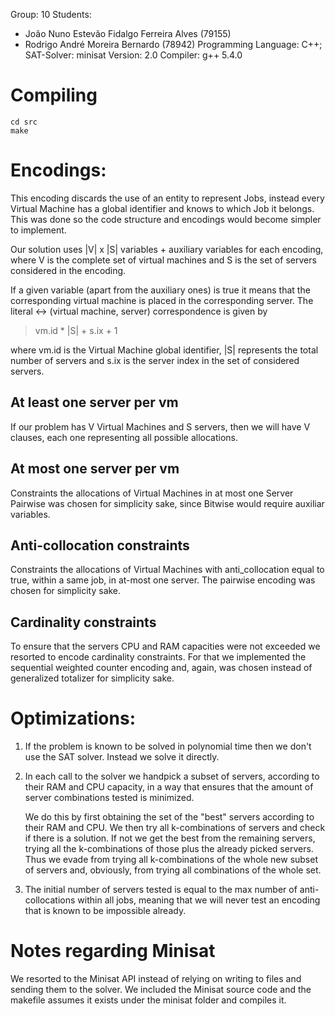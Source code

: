 Group: 10
Students:
  - João Nuno Estevão Fidalgo Ferreira Alves (79155)
  - Rodrigo André Moreira Bernardo (78942)
Programming Language: C++;
SAT-Solver: minisat
Version: 2.0
Compiler: g++ 5.4.0

# Compiling
```
cd src
make
```

# Encodings:

This encoding discards the use of an entity to represent Jobs, instead every
Virtual Machine has a global identifier and knows to which Job it belongs. This
was done so the code structure and encodings would become simpler to implement.

Our solution uses |V| x |S| variables + auxiliary variables for each encoding,
where V is the complete set of virtual machines and S is the set of servers
considered in the encoding.

If a given variable (apart from the auxiliary ones) is true it means that the
corresponding virtual machine is placed in the corresponding server.
The literal <-> (virtual machine, server) correspondence is given by

 > vm.id * |S| + s.ix + 1

where vm.id is the Virtual Machine global identifier, |S|
represents the total number of servers and s.ix is the server index in the set
of considered servers.

## At least one server per vm

If our problem has V Virtual Machines and S servers, then we will have V
clauses, each one representing all possible allocations.

## At most one server per vm
	
Constraints the allocations of Virtual Machines in at most one Server Pairwise
was chosen for simplicity sake, since Bitwise would require auxiliar variables.

## Anti-collocation constraints

Constraints the allocations of Virtual Machines with anti_collocation equal to
true, within a same job, in at-most one server. The pairwise encoding was chosen
for simplicity sake.

## Cardinality constraints

To ensure that the servers CPU and RAM capacities were not exceeded we resorted
to encode cardinality constraints. For that we implemented the sequential
weighted counter encoding and, again, was chosen instead of generalized
totalizer for simplicity sake.

	
# Optimizations:

1. If the problem is known to be solved in polynomial time then we don't use the
   SAT solver. Instead we solve it directly.

2. In each call to the solver we handpick a subset of servers, according to
   their RAM and CPU capacity, in a way that ensures that the amount of server
   combinations tested is minimized.

   We do this by first obtaining the set of the "best" servers according to
   their RAM and CPU. We then try all k-combinations of servers and check if
   there is a solution. If not we get the best from the remaining servers,
   trying all the k-combinations of those plus the already picked servers. Thus
   we evade from trying all k-combinations of the whole new subset of servers
   and, obviously, from trying all combinations of the whole set.

3. The initial number of servers tested is equal to the max number of
   anti-collocations within all jobs, meaning that we will never test an encoding
   that is known to be impossible already.

# Notes regarding Minisat

We resorted to the Minisat API instead of relying on writing to files and
sending them to the solver. We included the Minisat source code and the makefile
assumes it exists under the minisat folder and compiles it.
